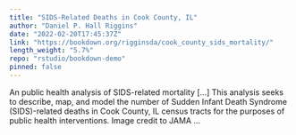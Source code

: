 ```yaml
---
title: "SIDS-Related Deaths in Cook County, IL"
author: "Daniel P. Hall Riggins"
date: "2022-02-20T17:45:37Z"
link: "https://bookdown.org/rigginsda/cook_county_sids_mortality/"
length_weight: "5.7%"
repo: "rstudio/bookdown-demo"
pinned: false
---
```


An public health analysis of SIDS-related mortality [...] This analysis seeks to describe, map, and model the number of Sudden Infant Death Syndrome (SIDS)-related deaths in Cook County, IL census tracts for the purposes of public health interventions. Image credit to JAMA ...
